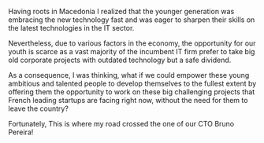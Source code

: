 Having roots in Macedonia I realized that the younger generation
was embracing the new technology fast and was eager to sharpen
their skills on the latest technologies in the IT sector.

Nevertheless, due to various factors in the economy, the
opportunity for our youth is scarce as a vast majority of
the incumbent IT firm prefer to take big old
corporate projects with outdated technology but a safe dividend.

As a consequence, I was thinking, what if we could empower these young
ambitious and talented people to develop themselves to the fullest extent by
offering them the opportunity to work on these big challenging projects that
French leading startups are facing right now, without the need for them to
leave the country?  

Fortunately, This is where my road crossed the one of our CTO Bruno Pereira!
